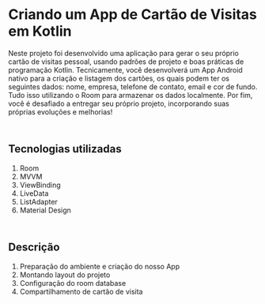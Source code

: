 # Criando um App de Cartão de Visitas em Kotlin

Neste projeto foi desenvolvido uma aplicação para gerar o seu próprio cartão de visitas pessoal, usando padrões de projeto e boas práticas de programação Kotlin. Tecnicamente, você desenvolverá um App Android nativo para a criação e listagem dos cartões, os quais podem ter os seguintes dados: nome, empresa, telefone de contato, email e cor de fundo. Tudo isso utilizando o Room para armazenar os dados localmente. Por fim, você é desafiado a entregar seu próprio projeto, incorporando suas próprias evoluções e melhorias! 

## <br />Tecnologias utilizadas
1. Room
2. MVVM
3. ViewBinding
4. LiveData
5. ListAdapter
6. Material Design


## <br />Descrição
1. Preparação do ambiente e criação do nosso App
3. Montando layout do projeto
5. Configuração do room database
7. Compartilhamento de cartão de visita
